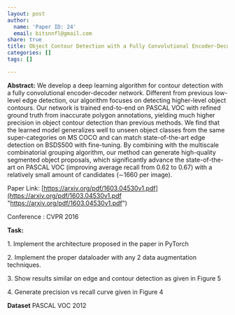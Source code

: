```yaml
---
layout: post
author:
  name: 'Paper ID: 24'
  email: bitsnnfl@gmail.com
share: true
title: Object Contour Detection with a Fully Convolutional Encoder-Decoder Network
categories: []
tags: []

---
```

**Abstract:** We develop a deep learning algorithm for contour detection with a fully convolutional encoder-decoder network. Different from previous low-level edge detection, our algorithm focuses on detecting higher-level object contours. Our network is trained end-to-end on PASCAL VOC with refined ground truth from inaccurate polygon annotations, yielding much higher precision in object contour detection than previous methods. We find that the learned model generalizes well to unseen object classes from the same super-categories on MS COCO and can match state-of-the-art edge detection on BSDS500 with fine-tuning. By combining with the multiscale combinatorial grouping algorithm, our method can generate high-quality segmented object proposals, which significantly advance the state-of-the-art on PASCAL VOC (improving average recall from 0.62 to 0.67) with a relatively small amount of candidates (∼1660 per image).

Paper Link: [https://arxiv.org/pdf/1603.04530v1.pdf](https://arxiv.org/pdf/1603.04530v1.pdf "https://arxiv.org/pdf/1603.04530v1.pdf")

Conference : CVPR 2016

**Task:**

1\. Implement the architecture proposed in the paper in PyTorch

2\. Implement the proper dataloader with any 2 data augmentation techniques.

3\. Show results similar on edge and contour detection as given in Figure 5

4\. Generate precision vs recall curve  given in Figure 4

**Dataset** PASCAL VOC 2012